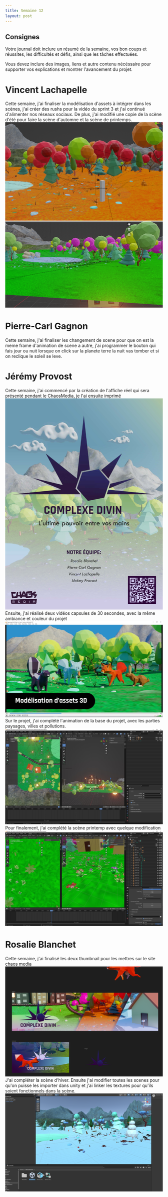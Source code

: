 ```yaml
---
title: Semaine 12
layout: post
---
```


## Consignes

Votre journal doit inclure un résumé de la semaine, vos bon coups et réussites, les difficultés et défis, ainsi que les tâches effectuées.

Vous devez inclure des images, liens et autre contenu nécéssaire pour supporter vos explications et montrer l'avancement du projet.

# Vincent Lachapelle
Cette semaine, j'ai finaliser la modélisation d'assets à intégrer dans les scènes, j'ai créer des rushs pour la vidéo du sprint 3 et j'ai continué d'alimenter nos réseaux sociaux. De plus, j'ai modifié une copie de la scène d'été pour faire la scène d'automne et la scène de printemps.
![Image_scene](../images/sceneautomne.png)
![Image_scene](../images/sceneprintemps.png)

# Pierre-Carl Gagnon
Cette semaine, j'ai finaliser les changement de scene pour que on est la meme frame d'animation de scene a autre, j'ai programmer le bouton qui fais jour ou nuit lorsque on click sur la planete terre la nuit vas tomber et si on reclique le soleil se leve.

# Jérémy Provost
Cette semaine, j'ai commencé par la création de l'affiche réel qui sera présenté pendant le ChaosMedia, je l'ai ensuite imprimé
![Affiche_reel](../images/Jay_sem12_Complexe_divin_affiche_v3.jpg)
Ensuite, j'ai réalisé deux vidéos capsules de 30 secondes, avec la même ambiance et couleur du projet
![Video_cap_sp_3](../images/Jay_sem12_Video_1.JPG)
Sur le projet, j'ai complété l'animation de la base du projet, avec les parties paysages, villes et pollutions.
![Animation_ete](../images/Jay_sem12_Animation_polution.JPG)
Pour finalement, j'ai complété la scène printemp avec quelque modification
![Scene_printemp](../images/Jay_sem12_Scene_printemp.JPG)

# Rosalie Blanchet 
Cette semaine, j'ai finalisé les deux thumbnail pour les mettres sur le site chaos media 
![Thumbnail](../images/s12_ro_figma.png)
J'ai compléter la scène d'hiver. Ensuite j'ai modifier toutes les scenes pour qu'on puisse les importer dans unity et j'ai linker les textures pour qu'ils soient fonctionnels dans la scène.
![unity](../images/s12_ro_unity.png)

